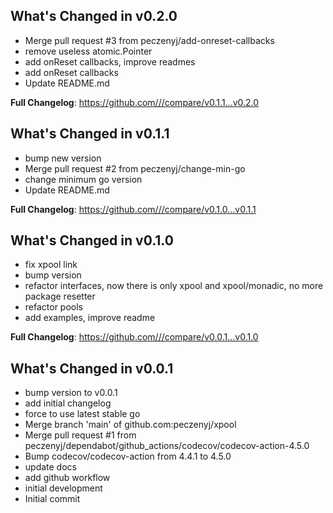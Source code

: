 ## What's Changed in v0.2.0
* Merge pull request #3 from peczenyj/add-onreset-callbacks
* remove useless atomic.Pointer
* add onReset callbacks, improve readmes
* add onReset callbacks
* Update README.md

**Full Changelog**: https://github.com///compare/v0.1.1...v0.2.0

## What's Changed in v0.1.1
* bump new version
* Merge pull request #2 from peczenyj/change-min-go
* change minimum go version
* Update README.md

**Full Changelog**: https://github.com///compare/v0.1.0...v0.1.1

## What's Changed in v0.1.0
* fix xpool link
* bump version
* refactor interfaces, now there is only xpool and xpool/monadic, no more package resetter
* refactor pools
* add examples, improve readme

**Full Changelog**: https://github.com///compare/v0.0.1...v0.1.0

## What's Changed in v0.0.1
* bump version to v0.0.1
* add initial changelog
* force to use latest stable go
* Merge branch 'main' of github.com:peczenyj/xpool
* Merge pull request #1 from peczenyj/dependabot/github_actions/codecov/codecov-action-4.5.0
* Bump codecov/codecov-action from 4.4.1 to 4.5.0
* update docs
* add github workflow
* initial development
* Initial commit

<!-- generated by git-cliff -->
